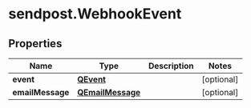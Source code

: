 # sendpost.WebhookEvent

## Properties

Name | Type | Description | Notes
------------ | ------------- | ------------- | -------------
**event** | [**QEvent**](QEvent.md) |  | [optional] 
**emailMessage** | [**QEmailMessage**](QEmailMessage.md) |  | [optional] 


